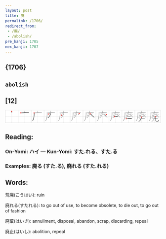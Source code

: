```yaml
---
layout: post
title: 廃
permalink: /1706/
redirect_from:
 - /廃/
 - /abolish/
pre_kanji: 1705
nex_kanji: 1707
---
```


## {1706}

## `abolish`

## [12]

<div class="stroke"><img src="../images/E5BB83.png" /></div>

## Reading:

### On-Yomi: ハイ &mdash; Kun-Yomi: すた.れる、すた.る

### Examples: 廃る (すた.る), 廃れる (すた.れる)

## Words:

荒廃(こうはい): ruin

廃れる(すたれる): to go out of use, to become obsolete, to die out, to go out of fashion

廃棄(はいき): annullment, disposal, abandon, scrap, discarding, repeal

廃止(はいし): abolition, repeal

